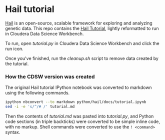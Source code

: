 # Hail tutorial

[Hail](https://hail.is) is an open-source, scalable framework for exploring and analyzing genetic data.
This repo contains the [Hail Tutorial](https://hail.is/hail/tutorial.html), lightly reformatted to run in Cloudera Data Science Workbench.

To run, open _tutorial.py_ in Cloudera Data Science Workbench and click the run icon.

Once you've finished, run the _cleanup.sh_ script to remove data created by the tutorial.

### How the CDSW version was created

The original Hail tutorial IPython notebook was converted to markdown using the following commands.

```bash
ipython nbconvert --to markdown python/hail/docs/tutorial.ipynb
sed -i -e 's/^/# /' tutorial.md
```

Then the contents of _tutorial.md_ was pasted into _tutorial.py_, and Python code sections
(in triple backticks) were converted to be simple inline code, with no markup. Shell commands were
converted to use the `! <command>` syntax. 